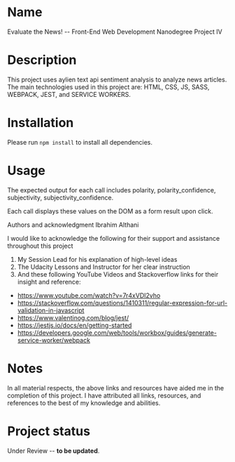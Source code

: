 # Name
Evaluate the News! -- Front-End Web Development Nanodegree Project IV

# Description
This project uses aylien text api sentiment analysis to analyze news articles. The main technologies used in this project are: HTML, CSS, JS, SASS, WEBPACK, JEST, and SERVICE WORKERS. 

# Installation
Please run  `npm install`  to install all dependencies.

# Usage
The expected output for each call includes polarity, polarity_confidence, subjectivity, subjectivity_confidence.

Each call displays these values on the DOM as a form result upon click.




Authors and acknowledgment
Ibrahim Althani

I would like to acknowledge the following for their support and assistance throughout this project 
1. My Session Lead for his explanation of high-level ideas
2. The Udacity Lessons and Instructor for her clear instruction
3. And these following YouTube Videos and Stackoverflow links for their insight and reference:

* https://www.youtube.com/watch?v=7r4xVDI2vho
* https://stackoverflow.com/questions/1410311/regular-expression-for-url-validation-in-javascript
* https://www.valentinog.com/blog/jest/
* https://jestjs.io/docs/en/getting-started
* https://developers.google.com/web/tools/workbox/guides/generate-service-worker/webpack


# Notes 
In all material respects, the above links and resources have aided me in the completion of this project. I have attributed all links, resources, and references to the best of my knowledge and abilities. 

# Project status
Under Review -- **to be updated**.